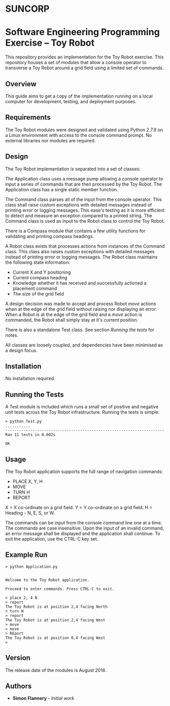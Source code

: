 # SUNCORP
# Software Engineering Programming Exercise – Toy Robot

This repository provides an implementation for the Toy Robot exercise. This repository houses a set of modules that allow a console operator to transverse a Toy Robot around a grid field using a limited set of commands.

## Overview

This guide aims to get a copy of the implementation running on a local computer for development, testing, and deployment purposes.

## Requirements

The Toy Robot modules were designed and validated using Python 2.7.9 on a Linux environment with access to the console command prompt. No external libraries nor modules are required.

## Design
The Toy Robot implementation is separated into a set of classes:

The Application class uses a message pump allowing a console operator to input a series of commands that are then processed by the Toy Robot. The Application class has a single static member function.

The Command class parses all of the input from the console operator. This class shall raise custom exceptions with detailed messages instead of printing error or logging messages. This ease's testing as it is more efficient to detect and measure an exception compared to a printed string. The Command class is used as input to the Robot class to control the Toy Robot.

There is a Compass module that contains a few utility functions for validating and printing compass headings.

A Robot class exists that processes actions from instances of the Command class. This class also raises custom exceptions with detailed messages instead of printing error or logging messages. The Robot class maintains the following state information:
* Current X and Y positioning
* Current compass heading
* Knowledge whether it has received and successfully actioned a placement command
* The size of the grid field

A design decision was made to accept and process Robot *move* actions when at the edge of the grid field without raising nor displaying an error. When a Robot is at the edge of the grid field and a *move* action is commanded, the Robot shall simply stay at it's current position.

There is also a standalone Test class. See section *Running the tests* for notes. 

All classes are loosely coupled, and dependencies have been minimised as a design focus.

## Installation

No installation required.

## Running the Tests
A Test module is included which runs a small set of positive and negative unit tests across the Toy Robot infrastructure. Running the tests is simple:

```
> python Test.py
...........
----------------------------------------------------------------------
Ran 11 tests in 0.002s

OK

```

## Usage
The Toy Robot application supports the full range of navigation commands:
* PLACE X, Y, H
* MOVE
* TURN H
* REPORT

X = X co-ordinate on a grid field.
Y = Y co-ordinate on a grid field.
H = Heading - N, E, S, or W.

The commands can be input from the console command line one at a time. The commands are case insensitive. Upon the input of an invalid command, an error message shall be displayed and the application shall continue. To exit the application, use the CTRL-C key set.

## Example Run
```
> python Application.py


Welcome to the Toy Robot application.

Proceed to enter commands. Press CTRL-C to exit.

> place 2, 4 N
> report
The Toy Robot is at position 2,4 facing North
> turn W
> report
The Toy Robot is at position 2,4 facing West
> move
> move
> REport
The Toy Robot is at position 0,4 facing West
>
```

## Version

The release date of the modules is August 2018.

## Authors

* **Simon Flannery** - *Initial work*

